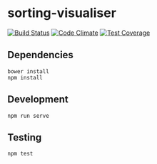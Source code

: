 # sorting-visualiser

[![Build Status](http://img.shields.io/travis/Tyriar/sorting-visualiser.svg?style=flat)](https://travis-ci.org/Tyriar/sorting-visualiser)
[![Code Climate](http://img.shields.io/codeclimate/github/Tyriar/sorting-visualiser.svg?style=flat)](https://codeclimate.com/github/Tyriar/sorting-visualiser)
[![Test Coverage](http://img.shields.io/codeclimate/coverage/github/Tyriar/sorting-visualiser.svg?style=flat)](https://codeclimate.com/github/Tyriar/sorting-visualiser)

## Dependencies

```
bower install
npm install
```

## Development

```
npm run serve
```

## Testing

```
npm test
```